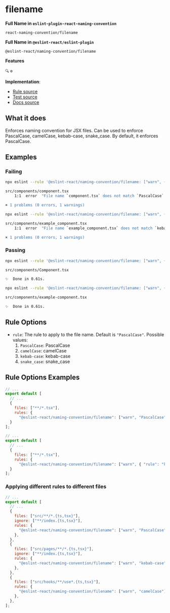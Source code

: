 # filename

**Full Name in `eslint-plugin-react-naming-convention`**

```plain copy
react-naming-convention/filename
```

**Full Name in `@eslint-react/eslint-plugin`**

```plain copy
@eslint-react/naming-convention/filename
```

**Features**

`🔍` `⚙️`

**Implementation**:

- [Rule source](https://github.com/Rel1cx/eslint-react/tree/main/packages/plugins/eslint-plugin-react-naming-convention/src/rules/filename.ts)
- [Test source](https://github.com/Rel1cx/eslint-react/tree/main/packages/plugins/eslint-plugin-react-naming-convention/src/rules/filename.spec.ts)
- [Docs source](https://github.com/Rel1cx/eslint-react/tree/main/website/pages/docs/rules/naming-convention-filename.md)

## What it does

Enforces naming convention for JSX files. Can be used to enforce PascalCase, camelCase, kebab-case, snake_case. By default, it enforces PascalCase.

## Examples

### Failing

```bash filename="Terminal" {3}
npx eslint --rule '@eslint-react/naming-convention/filename: ["warn", { "rule": "PascalCase" }]' .

src/components/component.tsx
    1:1  error  "File name `component.tsx` does not match `PascalCase`. Should rename to `Component.tsx`  @eslint-react/naming-convention/filename

✖ 1 problems (0 errors, 1 warnings)
```

```bash {3}
npx eslint --rule '@eslint-react/naming-convention/filename: ["warn", { "rule": "kebab-case" }]' .

src/components/example_component.tsx
    1:1  error  "File name `example_component.tsx` does not match `kebab-case`. Should rename to `example-component.tsx`  @eslint-react/naming-convention/filename

✖ 1 problems (0 errors, 1 warnings)
```

### Passing

```bash filename="Terminal"
npx eslint --rule '@eslint-react/naming-convention/filename: ["warn", { "rule": "PascalCase" }]' .

src/components/Component.tsx

✨  Done in 0.61s.
```

```bash filename="Terminal"
npx eslint --rule '@eslint-react/naming-convention/filename: ["warn", { "rule": "kebab-case" }]' .

src/components/example-component.tsx

✨  Done in 0.61s.
```

## Rule Options

- `rule`: The rule to apply to the file name. Default is `"PascalCase"`. Possible values:
  1. `PascalCase`: PascalCase
  2. `camelCase`: camelCase
  3. `kebab-case`: kebab-case
  4. `snake_case`: snake_case

## Rule Options Examples

```js filename="eslint.config.js"
// ...
export default [
  // ...
  {
    files: ["**/*.tsx"],
    rules: {
      "@eslint-react/naming-convention/filename": ["warn", "PascalCase"]
  }
];
```

```js filename="eslint.config.js"
// ...
export default [
  // ...
  {
    files: ["**/*.tsx"],
    rules: {
      "@eslint-react/naming-convention/filename": ["warn", { "rule": "kebab-case" }]
  }
];
```

### Applying different rules to different files

```js filename="eslint.config.js"
// ...
export default [
  // ...
  {
    files: ["src/**/*.{ts,tsx}"],
    ignore: ["**/index.{ts,tsx}"],
    rules: {
      "@eslint-react/naming-convention/filename": ["warn", "PascalCase"],
    },
  },
  {
    files: ["src/pages/**/*.{ts,tsx}"],
    ignore: ["**/index.{ts,tsx}"],
    rules: {
      "@eslint-react/naming-convention/filename": ["warn", "kebab-case"],
    },
  },
  {
    files: ["src/hooks/**/use*.{ts,tsx}"],
    rules: {
      "@eslint-react/naming-convention/filename": ["warn", "camelCase"],
    },
  },
];
```
